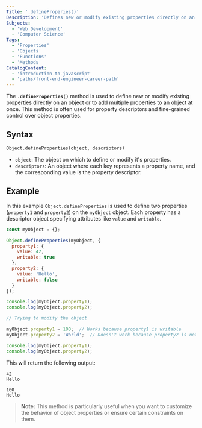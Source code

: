 ```yaml
---
Title: '.defineProperies()'
Description: 'Defines new or modify existing properties directly on an object'
Subjects:
  - 'Web Development'
  - 'Computer Science'
Tags:
  - 'Properties'
  - 'Objects'
  - 'Functions'
  - 'Methods'
CatalogContent:
  - 'introduction-to-javascript'
  - 'paths/front-end-engineer-career-path'
---
```


The **`.defineProperties()`** method is used to define new or modify existing properties directly on an object or to add multiple properties to an object at once. This method is often used for property descriptors and fine-grained control over object properties.

## Syntax

```pseudo
Object.defineProperties(object, descriptors)
```

- `object`: The object on which to define or modify it's properties.
- `descriptors`: An object where each key represents a property name, and the corresponding value is the property descriptor.

## Example

In this example `Object.defineProperties` is used to define two properties (`property1` and `property2`) on the `myObject` object. Each property has a descriptor object specifying attributes like `value` and `writable`.

```js
const myObject = {};

Object.defineProperties(myObject, {
  property1: {
    value: 42,
    writable: true
  },
  property2: {
    value: 'Hello',
    writable: false
  }
});

console.log(myObject.property1);
console.log(myObject.property2);

// Trying to modify the object

myObject.property1 = 100;  // Works because property1 is writable
myObject.property2 = 'World';  // Doesn't work because property2 is not writable

console.log(myObject.property1);  
console.log(myObject.property2);
```

This will return the following output:

```shell
42
Hello

100
Hello
```

> **Note:** This method is particularly useful when you want to customize the behavior of object properties or ensure certain constraints on them.